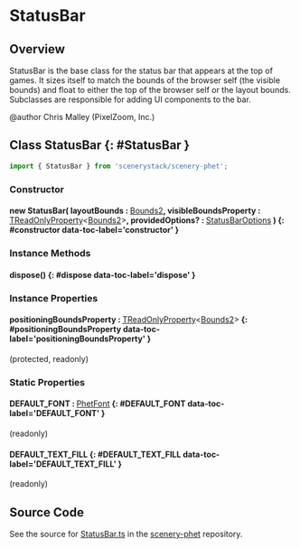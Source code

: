 # StatusBar

## Overview

StatusBar is the base class for the status bar that appears at the top of games. It sizes itself to match the bounds
of the browser self (the visible bounds) and float to either the top of the browser self or the layout bounds.
Subclasses are responsible for adding UI components to the bar.

@author Chris Malley (PixelZoom, Inc.)

## Class StatusBar {: #StatusBar }


```js
import { StatusBar } from 'scenerystack/scenery-phet';
```
### Constructor

#### new StatusBar( layoutBounds : <span style="font-weight: 400;">[Bounds2](../dot/Bounds2.md)</span>, visibleBoundsProperty : <span style="font-weight: 400;">[TReadOnlyProperty](../axon/TReadOnlyProperty.md)&lt;[Bounds2](../dot/Bounds2.md)&gt;</span>, providedOptions? : <span style="font-weight: 400;">[StatusBarOptions](../scenery-phet/StatusBar.md#StatusBarOptions)</span> ) {: #constructor data-toc-label='constructor' }

### Instance Methods

#### dispose() {: #dispose data-toc-label='dispose' }

### Instance Properties

#### positioningBoundsProperty : <span style="font-weight: 400;">[TReadOnlyProperty](../axon/TReadOnlyProperty.md)&lt;[Bounds2](../dot/Bounds2.md)&gt;</span> {: #positioningBoundsProperty data-toc-label='positioningBoundsProperty' }

(protected, readonly)

### Static Properties

#### DEFAULT_FONT : <span style="font-weight: 400;">[PhetFont](../scenery-phet/PhetFont.md)</span> {: #DEFAULT_FONT data-toc-label='DEFAULT_FONT' }

(readonly)

#### DEFAULT_TEXT_FILL {: #DEFAULT_TEXT_FILL data-toc-label='DEFAULT_TEXT_FILL' }

(readonly)



## Source Code

See the source for [StatusBar.ts](https://github.com/phetsims/scenery-phet/blob/main/js/StatusBar.ts) in the [scenery-phet](https://github.com/phetsims/scenery-phet) repository.
